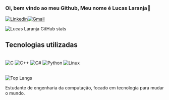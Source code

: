 ### Oi, bem vindo ao meu Github, Meu nome é Lucas Laranja🤖

[![Linkedin](https://img.shields.io/badge/LinkedIn-0077B5?style=for-the-badge&logo=linkedin&logoColor=white)](https://www.linkedin.com/in/lucasmlaranja/)[![Gmail](https://img.shields.io/badge/Gmail-D14836?style=for-the-badge&logo=gmail&logoColor=white)](lucas.m.laranja@gmail.com)

![Lucas Laranja GitHub stats](https://github-readme-stats.vercel.app/api?username=LucasLaranja&show_icons=true&theme=synthwave)

## Tecnologias utilizadas

<div style="display: inlineblock"><br/>
  <img align="center" alt="C" src="https://img.shields.io/badge/C-00599C?style=for-the-badge&logo=c&logoColor=white"/>
  <img align="center" alt="C++" src="https://img.shields.io/badge/C%2B%2B-00599C?style=for-the-badge&logo=c%2B%2B&logoColor=white"/>
  <img align="center" alt="C#" src="https://img.shields.io/badge/C%23-239120?style=for-the-badge&logo=c-sharp&logoColor=white"/>
  <img align="center" alt="Python" src="https://img.shields.io/badge/Python-14354C?style=for-the-badge&logo=python&logoColor=white"/>
  <img align="center" alt="Linux" src="https://img.shields.io/badge/Linux-FCC624?style=for-the-badge&logo=linux&logoColor=black"/>

</div><br/>

![Top Langs](https://github-readme-stats.vercel.app/api/top-langs/?username=LucasLaranja&layout=compact)

Estudante de engenharia da computação, focado em tecnologia para mudar o mundo.

